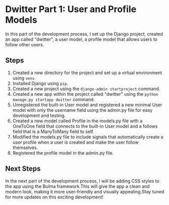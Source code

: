 # Dwitter Part 1: User and Profile Models

In this part of the development process, I set up the Django project, created an app called "dwitter", a user model, a profile model that allows users to follow other users.

## Steps

1. Created a new directory for the project and set up a virtual environment using `venv`.
2. Installed Django using `pip`.
3. Created a new project using the `django-admin startproject` command.
4. Created a new app within the project called "dwitter" using the `python manage.py startapp dwitter` command.
5. Unregistered the built-in User model and registered a new minimal User model with only the username field using the admin.py file for easy development and testing.
6. Created a new model called Profile in the models.py file with a OneToOne field that connects to the built-in User model and a follows field that is a ManyToMany field to self.
7. Modified the models.py file to include signals that automatically create a user profile when a user is created and make the user follow themselves.
8. Registered the profile model in the admin.py file.

## Next Steps
In the next part of the development process, I will be adding CSS styles to the app using the Bulma framework.This will give the app a clean and modern look, making it more user-friendly and visually appealing.Stay tuned for more updates on this exciting development!
